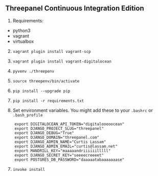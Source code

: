 Threepanel Continuous Integration Edition
-----------------------------------------

1. Requirements:
 * python3
 * vagrant
 * virtualbox

2. `vagrant plugin install vagrant-scp`

3. `vagrant plugin install vagrant-digitalocean`

2. `pyvenv ./threepenv`

3. `source threepenv/bin/activate`

4. `pip install --upgrade pip`

5. `pip install -r requirements.txt`

6. Set environment variables. You might add these to your `.bashrc` or `.bash_profile`
```
    export DIGITALOCEAN_API_TOKEN="digitalooooocean"
    export DJANGO_PROJECT_SLUG="threepanel"
    export DJANGO_DEBUG="True"
    export DJANGO_DOMAIN="threepanel.com"
    export DJANGO_ADMIN_NAME="Curtis Lassam"
    export DJANGO_ADMIN_EMAIL="curtis@lassam.net"
    export MANDRILL_KEY="maaaaandriiiiiilllll"
    export DJANGO_SECRET_KEY="seeeecreeeet"
    export POSTGRES_DB_PASSWORD="daaaaatabaaaaaaase"
```
7. `invoke install`
